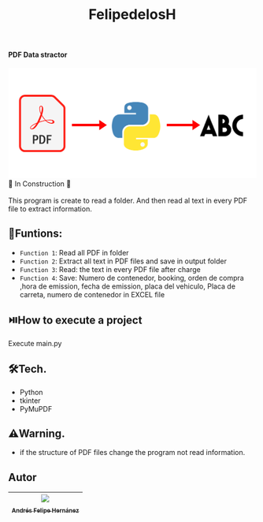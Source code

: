 <h1 align="center"> FelipedelosH </h1>
<br>
<h4>PDF Data stractor</h4>

![Banner](Docs/banner.png)
:construction: In Construction :construction:
<br><br>
This program is create to read a folder. And then read al text in every PDF file to extract information.

## :hammer:Funtions:

- `Function 1`: Read all PDF in folder <br>
- `Function 2`: Extract all text in PDF files and save in output folder<br>
- `Function 3`: Read: the text in every PDF file after charge<br>
- `Function 4`: Save: Numero de contenedor, booking, orden de compra ,hora de emission, fecha de emission, placa del vehiculo, Placa de carreta, numero de contenedor in EXCEL file<br>


## :play_or_pause_button:How to execute a project

Execute main.py

## :hammer_and_wrench:Tech.

- Python
- tkinter
- PyMuPDF 

## :warning:Warning.

- if the structure of PDF files change the program not read information.

## Autor

| [<img src="https://avatars.githubusercontent.com/u/38327255?v=4" width=115><br><sub>Andrés Felipe Hernánez</sub>](https://github.com/felipedelosh)|
| :---: |